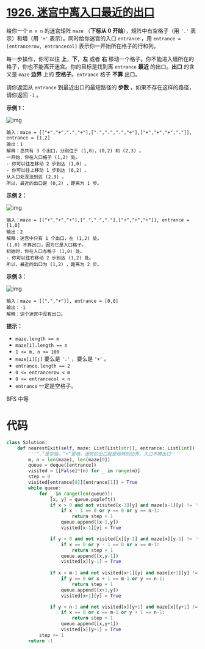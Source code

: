 <!--
 * @Description: 
 * @Autor: Au3C2
 * @Date: 2021-07-17 16:07:20
 * @LastEditors: Au3C2
 * @LastEditTime: 2021-07-17 16:08:14
-->
# [1926. 迷宫中离入口最近的出口](https://leetcode-cn.com/problems/nearest-exit-from-entrance-in-maze/)

给你一个 `m x n` 的迷宫矩阵 `maze` （**下标从 0 开始**），矩阵中有空格子（用 `'.'` 表示）和墙（用 `'+'` 表示）。同时给你迷宫的入口 `entrance` ，用 `entrance = [entrancerow, entrancecol]` 表示你一开始所在格子的行和列。

每一步操作，你可以往 **上**，**下**，**左** 或者 **右** 移动一个格子。你不能进入墙所在的格子，你也不能离开迷宫。你的目标是找到离 `entrance` **最近** 的出口。**出口** 的含义是 `maze` **边界** 上的 **空格子**。`entrance` 格子 **不算** 出口。

请你返回从 `entrance` 到最近出口的最短路径的 **步数** ，如果不存在这样的路径，请你返回 `-1` 。

 

**示例 1：**

![img](https://assets.leetcode.com/uploads/2021/06/04/nearest1-grid.jpg)

```
输入：maze = [["+","+",".","+"],[".",".",".","+"],["+","+","+","."]], entrance = [1,2]
输出：1
解释：总共有 3 个出口，分别位于 (1,0)，(0,2) 和 (2,3) 。
一开始，你在入口格子 (1,2) 处。
- 你可以往左移动 2 步到达 (1,0) 。
- 你可以往上移动 1 步到达 (0,2) 。
从入口处没法到达 (2,3) 。
所以，最近的出口是 (0,2) ，距离为 1 步。
```

**示例 2：**

![img](https://assets.leetcode.com/uploads/2021/06/04/nearesr2-grid.jpg)

```
输入：maze = [["+","+","+"],[".",".","."],["+","+","+"]], entrance = [1,0]
输出：2
解释：迷宫中只有 1 个出口，在 (1,2) 处。
(1,0) 不算出口，因为它是入口格子。
初始时，你在入口与格子 (1,0) 处。
- 你可以往右移动 2 步到达 (1,2) 处。
所以，最近的出口为 (1,2) ，距离为 2 步。
```

**示例 3：**

![img](https://assets.leetcode.com/uploads/2021/06/04/nearest3-grid.jpg)

```
输入：maze = [[".","+"]], entrance = [0,0]
输出：-1
解释：这个迷宫中没有出口。
```

 

**提示：**

-   `maze.length == m`
-   `maze[i].length == n`
-   `1 <= m, n <= 100`
-   `maze[i][j]` 要么是 `'.'` ，要么是 `'+'` 。
-   `entrance.length == 2`
-   `0 <= entrancerow < m`
-   `0 <= entrancecol < n`
-   `entrance` 一定是空格子。

BFS 中等

# 代码

```python
class Solution:
    def nearestExit(self, maze: List[List[str]], entrance: List[int]) -> int:
        '''“.”是空格，“+”是墙，迷宫的出口就是矩阵的边界，入口不算出口'''
        m, n = len(maze), len(maze[0])
        queue = deque([entrance])
        visited = [[False]*(n) for _ in range(m)]
        step = 0
        visited[entrance[0]][entrance[1]] = True
        while queue:
            for _ in range(len(queue)):
                [x, y] = queue.popleft()              
                if x > 0 and not visited[x-1][y] and maze[x-1][y] != '+':
                    if x - 1 == 0 or y == 0 or y == n-1:
                        return step + 1
                    queue.append([x-1,y])
                    visited[x-1][y] = True

                if y > 0 and not visited[x][y-1] and maze[x][y-1] != '+':
                    if x == 0 or y - 1 == 0 or x == m-1:
                        return step + 1
                    queue.append([x,y-1])
                    visited[x][y-1] = True
                    
                if x < m-1 and not visited[x+1][y] and maze[x+1][y] != '+':
                    if y == 0 or x + 1 == m-1 or y == n-1:
                        return step + 1
                    queue.append([x+1,y])
                    visited[x+1][y] = True

                if y < n-1 and not visited[x][y+1] and maze[x][y+1] != '+':
                    if x == 0 or x == m-1 or y + 1 == n-1:
                        return step + 1
                    queue.append([x,y+1])
                    visited[x][y+1] = True
            step += 1
        return -1
```

